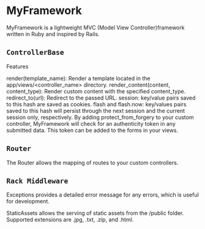MyFramework
=====

MyFramework is a lightweight MVC (Model View Controller)framework written in Ruby and inspired by Rails.

`ControllerBase`
---------------------

Features

render(template_name): Render a template located in the app/views/<controller_name> directory.
render_content(content, content_type): Render custom content with the specified content_type.
redirect_to(url): Redirect to the passed URL.
session: key/value pairs saved to this hash are saved as cookies.
flash and flash.now: key/values pairs saved to this hash will persist through the next session and the current session only, respectively.
By adding protect_from_forgery to your custom controller, MyFramework will check for an authenticity token in any submitted data. This token can be added to the forms in your views.

`Router`
------

The Router allows the mapping of routes to your custom controllers.

`Rack Middleware`
-------------

Exceptions provides a detailed error message for any errors, which is useful for development.

StaticAssets allows the serving of static assets from the /public folder. Supported extensions are .jpg, .txt, .zip, and .html.
